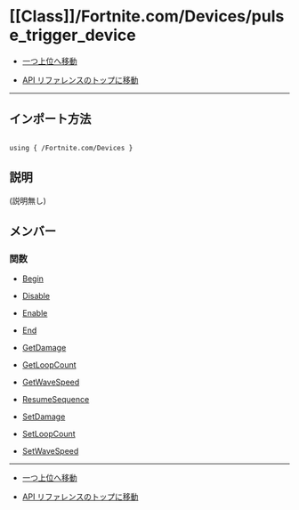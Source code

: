 # [[Class]]/Fortnite.com/Devices/pulse_trigger_device

- [一つ上位へ移動](../main.md)

- [API リファレンスのトップに移動](/main.md)

---

## インポート方法

```verse

using { /Fortnite.com/Devices }

```

## 説明

(説明無し)

## メンバー

### 関数

- [Begin](./F_Begin/main.md)

- [Disable](./F_Disable/main.md)

- [Enable](./F_Enable/main.md)

- [End](./F_End/main.md)

- [GetDamage](./F_GetDamage/main.md)

- [GetLoopCount](./F_GetLoopCount/main.md)

- [GetWaveSpeed](./F_GetWaveSpeed/main.md)

- [ResumeSequence](./F_ResumeSequence/main.md)

- [SetDamage](./F_SetDamage/main.md)

- [SetLoopCount](./F_SetLoopCount/main.md)

- [SetWaveSpeed](./F_SetWaveSpeed/main.md)

---

- [一つ上位へ移動](../main.md)

- [API リファレンスのトップに移動](/main.md)
